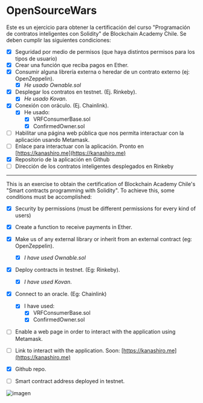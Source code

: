 # OpenSourceWars

Este es un ejercicio para obtener la certificación del curso "Programación de contratos inteligentes con Solidity" de Blockchain Academy Chile.
Se deben cumplir las siguientes condiciones:

- [x] Seguridad por medio de permisos (que haya distintos permisos para los tipos de usuario)
- [x] Crear una función que reciba pagos en Ether.
- [x] Consumir alguna librería externa o heredar de un contrato externo (ej: OpenZeppelin). 
  - [x] *He usado Ownable.sol*
- [x] Desplegar los contratos en testnet. (Ej. Rinkeby). 
  - [x] *He usado Kovan*.
- [x] Conexión con oráculo. (Ej. Chainlink). 
  - [x] He usado:
    - [x] VRFConsumerBase.sol
    - [x] ConfirmedOwner.sol
- [ ] Habilitar una página web pública que nos permita interactuar con la aplicación usando Metamask.
- [ ] Enlace para interactuar con la aplicación. Pronto en [https://kanashiro.me](https://kanashiro.me)
- [x] Repositorio de la aplicación en Github
- [ ] Dirección de los contratos inteligentes desplegados en Rinkeby

---

This is an exercise to obtain the certification of Blockchain Academy Chile's "Smart contracts programming with Solidity".
To achieve this, some conditions must be accomplished:

- [x] Security by permissions (must be different permissions for every kind of users)
- [x] Create a function to receive payments in Ether.
- [x] Make us of any external library or inherit from an external contract (eg: OpenZeppelin).
  - [x] *I have used Ownable.sol*
- [x] Deploy contracts in testnet. (Eg: Rinkeby).
  - [x] *I have used Kovan*.
- [x] Connect to an oracle. (Eg: Chainlink)
  - [x] I have used:    
    - [x] VRFConsumerBase.sol
    - [x] ConfirmedOwner.sol
- [ ] Enable a web page in order to interact with the application using Metamask. 
- [ ] Link to interact with the application. Soon: [https://kanashiro.me](https://kanashiro.me)
- [x] Github repo.
- [ ] Smart contract address deployed in testnet.





![imagen](/home/akanashiro/Proyectos/Solidity/OpenSourceWars/OSW.png)
